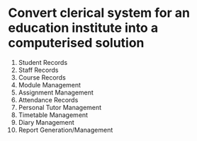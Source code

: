 # Convert clerical system for an education institute into a computerised solution

1. Student Records
2. Staff Records
3. Course Records
4. Module Management
5. Assignment Management
6. Attendance Records
7. Personal Tutor Management
8. Timetable Management
9. Diary Management
10. Report Generation/Management
